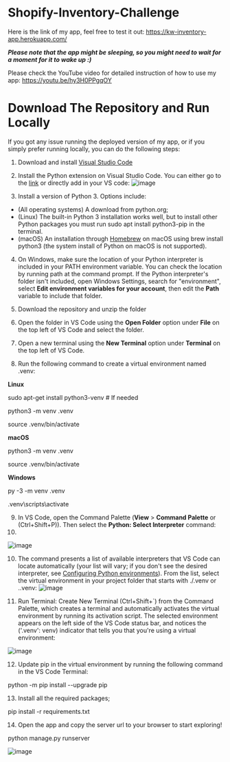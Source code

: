 # Shopify-Inventory-Challenge

Here is the link of my app, feel free to test it out: https://kw-inventory-app.herokuapp.com/

***Please note that the app might be sleeping, so you might need to wait for a moment for it to wake up :)***


Please check the YouTube video for detailed instruction of how to use my app: https://youtu.be/hy3H0PPgqOY


# Download The Repository and Run Locally

If you got any issue running the deployed version of my app, or if you simply prefer running locally, you can do the following steps:

1. Download and install [Visual Studio Code](https://code.visualstudio.com/)

2. Install the Python extension on Visual Studio Code. You can either go to the [link](https://marketplace.visualstudio.com/items?itemName=ms-python.python) or directly add in your VS code:
![image](https://user-images.githubusercontent.com/64152297/148977219-df0cd4e8-4bdf-4825-aff8-d03ad9edbc22.png)

3. Install a version of Python 3. Options include: 
  - (All operating systems) A download from python.org;
  - (Linux) The built-in Python 3 installation works well, but to install other Python packages you must run sudo apt install python3-pip in the terminal.
  - (macOS) An installation through [Homebrew](https://brew.sh/) on macOS using brew install python3 (the system install of Python on macOS is not supported).

4. On Windows, make sure the location of your Python interpreter is included in your PATH environment variable. You can check the location by running path at the command prompt. If the Python interpreter's folder isn't included, open Windows Settings, search for "environment", select **Edit environment variables for your account**, then edit the **Path** variable to include that folder.

5. Download the repository and unzip the folder
6. Open the folder in VS Code using the **Open Folder** option under **File** on the top left of VS Code and select the folder.
7. Open a new terminal using the **New Terminal** option under **Terminal** on the top left of VS Code.
8. Run the following command to create a virtual environment named .venv:

**Linux**

sudo apt-get install python3-venv    # If needed

python3 -m venv .venv

source .venv/bin/activate


**macOS**

python3 -m venv .venv

source .venv/bin/activate

**Windows**

py -3 -m venv .venv

.venv\scripts\activate

9. In VS Code, open the Command Palette (**View** > **Command Palette** or (Ctrl+Shift+P)). Then select the **Python: Select Interpreter** command:
10. 
![image](https://user-images.githubusercontent.com/64152297/148978774-54ce5129-afea-4a2f-a098-b6d026caa3fd.png)

10. The command presents a list of available interpreters that VS Code can locate automatically (your list will vary; if you don't see the desired interpreter, see [Configuring Python environments](https://code.visualstudio.com/docs/python/environments)). From the list, select the virtual environment in your project folder that starts with ./.venv or .\.venv:
![image](https://user-images.githubusercontent.com/64152297/148978901-8198329f-ffaf-4f8b-9787-01f6872c3473.png)

11. Run Terminal: Create New Terminal (Ctrl+Shift+`) from the Command Palette, which creates a terminal and automatically activates the virtual environment by running its activation script. The selected environment appears on the left side of the VS Code status bar, and notices the ('.venv': venv) indicator that tells you that you're using a virtual environment:

![image](https://user-images.githubusercontent.com/64152297/148979011-f3e6b631-9896-4649-aa06-6fbec3f7c94c.png)


12. Update pip in the virtual environment by running the following command in the VS Code Terminal:

python -m pip install --upgrade pip

13. Install all the required packages;

pip install -r requirements.txt

14. Open the app and copy the server url to your browser to start exploring!

python manage.py runserver

![image](https://user-images.githubusercontent.com/64152297/148980312-e3dc1dbf-960b-4429-8a30-b2d1c35b760b.png)
